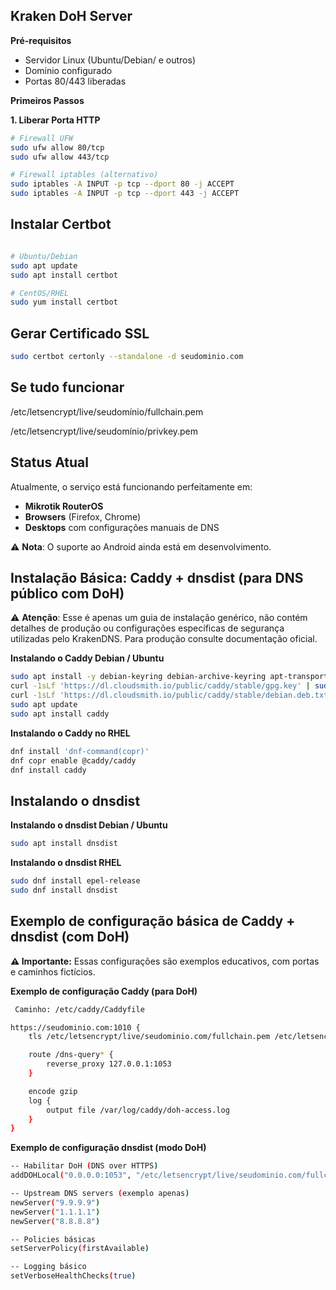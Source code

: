## Kraken DoH Server

**Pré-requisitos**
- Servidor Linux (Ubuntu/Debian/ e outros)
- Domínio configurado
- Portas 80/443 liberadas

**Primeiros Passos**

**1. Liberar Porta HTTP**
```bash
# Firewall UFW
sudo ufw allow 80/tcp
sudo ufw allow 443/tcp

# Firewall iptables (alternativo)  
sudo iptables -A INPUT -p tcp --dport 80 -j ACCEPT
sudo iptables -A INPUT -p tcp --dport 443 -j ACCEPT
```

## Instalar Certbot

```bash

# Ubuntu/Debian
sudo apt update
sudo apt install certbot

# CentOS/RHEL
sudo yum install certbot
```

## Gerar Certificado SSL

```bash
sudo certbot certonly --standalone -d seudominio.com
```

## Se tudo funcionar

/etc/letsencrypt/live/seudomínio/fullchain.pem

/etc/letsencrypt/live/seudomínio/privkey.pem

## Status Atual

Atualmente, o serviço está funcionando perfeitamente em:
- **Mikrotik RouterOS** 
- **Browsers** (Firefox, Chrome)
- **Desktops** com configurações manuais de DNS

⚠️ **Nota**: O suporte ao Android ainda está em desenvolvimento.


## Instalação Básica: Caddy + dnsdist (para DNS público com DoH)

⚠️ **Atenção**: Esse é apenas um guia de instalação genérico, não contém detalhes de produção ou configurações específicas de segurança utilizadas pelo KrakenDNS. Para produção consulte documentação oficial.

**Instalando o Caddy Debian / Ubuntu**

```bash
sudo apt install -y debian-keyring debian-archive-keyring apt-transport-https
curl -1sLf 'https://dl.cloudsmith.io/public/caddy/stable/gpg.key' | sudo tee /etc/apt/trusted.gpg.d/caddy.asc
curl -1sLf 'https://dl.cloudsmith.io/public/caddy/stable/debian.deb.txt' | sudo tee /etc/apt/sources.list.d/caddy.list
sudo apt update
sudo apt install caddy
```

**Instalando o Caddy no RHEL**

```bash
dnf install 'dnf-command(copr)'
dnf copr enable @caddy/caddy
dnf install caddy
```

## Instalando o dnsdist

**Instalando o dnsdist Debian / Ubuntu**

```bash
sudo apt install dnsdist
```

**Instalando o dnsdist RHEL**

```bash
sudo dnf install epel-release
sudo dnf install dnsdist
```

 ## Exemplo de configuração básica de Caddy + dnsdist (com DoH)

 **⚠️ Importante:** Essas configurações são exemplos educativos, com portas e caminhos fictícios.

 **Exemplo de configuração Caddy (para DoH)**

```bash
 Caminho: /etc/caddy/Caddyfile

https://seudominio.com:1010 {
    tls /etc/letsencrypt/live/seudominio.com/fullchain.pem /etc/letsencrypt/live/seudominio.com/privkey.pem

    route /dns-query* {
        reverse_proxy 127.0.0.1:1053
    }

    encode gzip
    log {
        output file /var/log/caddy/doh-access.log
    }
}

```

**Exemplo de configuração dnsdist (modo DoH)**


```bash
-- Habilitar DoH (DNS over HTTPS)
addDOHLocal("0.0.0.0:1053", "/etc/letsencrypt/live/seudominio.com/fullchain.pem", "/etc/letsencrypt/live/seudominio.com/privkey.pem")

-- Upstream DNS servers (exemplo apenas)
newServer("9.9.9.9")
newServer("1.1.1.1")
newServer("8.8.8.8")

-- Policies básicas
setServerPolicy(firstAvailable)

-- Logging básico
setVerboseHealthChecks(true)

```







